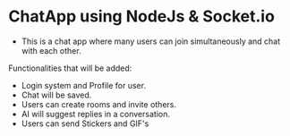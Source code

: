 # ChatApp using NodeJs & Socket.io

- This is a chat app where many users can join simultaneously and chat with each other.

Functionalities that will be added:

- Login system and Profile for user.
- Chat will be saved.
- Users can create rooms and invite others.
- AI will suggest replies in a conversation.
- Users can send Stickers and GIF's
